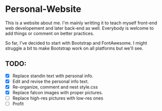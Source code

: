 # Personal-Website
 This is a website about me. I'm mainly writting it to teach myself front-end web developement and later back-end as well. Everybody is welcome to add things or comment on better practices.
 
So far, I've decided to start with Bootstrap and FontAwesome. I might struggle a bit to make Bootstrap work on all platforms but we'll see.

TODO:
-----

- [X] Replace standin text with personal info.
- [X] Edit and revise the personal info text.
- [X] Re-organize, comment and nest style.css
- [X] Replace falcon images with proper pictures.
- [ ] Replace high-res pictures with low-res ones
- [ ] Profit
